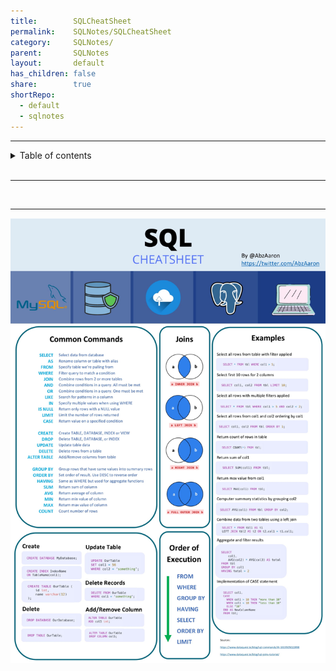 ```yaml
---
title:        SQLCheatSheet
permalink:    SQLNotes/SQLCheatSheet
category:     SQLNotes/
parent:       SQLNotes
layout:       default
has_children: false
share:        true
shortRepo:
  - default
  - sqlnotes
---
```


***

<details  markdown="block">  
  <summary>  
    Table of contents  
  </summary>  
  {: .text-delta }  
1. TOC  
{:toc}  
</details>  

<br/>  

***  

<br/>  

***

![CheatSheet.jpeg](assets%2FCheatSheet.jpeg)